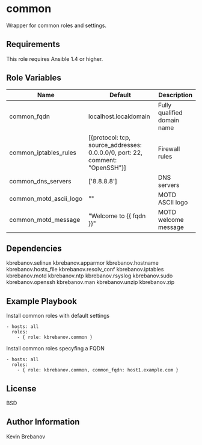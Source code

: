 common
======

Wrapper for common roles and settings.

Requirements
------------

This role requires Ansible 1.4 or higher.

Role Variables
--------------

| Name                   | Default                                                                      | Description                 |
|------------------------|------------------------------------------------------------------------------|-----------------------------|
| common_fqdn            | localhost.localdomain                                                        | Fully qualified domain name |
| common_iptables_rules  | [{protocol: tcp, source_addresses: 0.0.0.0/0, port: 22, comment: "OpenSSH"}] | Firewall rules              |
| common_dns_servers     | ['8.8.8.8']                                                                  | DNS servers                 |
| common_motd_ascii_logo | ""                                                                           | MOTD ASCII logo             |
| common_motd_message    |"Welcome to {{ fqdn }}"                                                       | MOTD welcome message        |

Dependencies
------------

kbrebanov.selinux
kbrebanov.apparmor
kbrebanov.hostname
kbrebanov.hosts_file
kbrebanov.resolv_conf
kbrebanov.iptables
kbrebanov.motd
kbrebanov.ntp
kbrebanov.rsyslog
kbrebanov.sudo
kbrebanov.openssh
kbrebanov.man
kbrebanov.unzip
kbrebanov.zip

Example Playbook
----------------

Install common roles with default settings
```
- hosts: all
  roles:
    - { role: kbrebanov.common }
```

Install common roles specyfing a FQDN
```
- hosts: all
  roles:
    - { role: kbrebanov.common, common_fqdn: host1.example.com }
```

License
-------

BSD

Author Information
------------------

Kevin Brebanov
